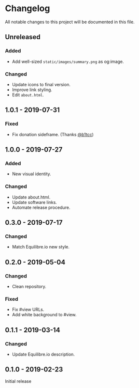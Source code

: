 # Changelog

All notable changes to this project will be documented in this file.

## Unreleased

### Added

- Add well-sized `static/images/summary.png` as og:image.

### Changed

- Update icons to final version.
- Improve link styling.
- Edit `about.html`.

## 1.0.1 - 2019-07-31

### Fixed

- Fix donation sideframe. (Thanks [@b1tcc])

## 1.0.0 - 2019-07-27

### Added

- New visual identity.

### Changed

- Update about.html.
- Update software links.
- Automate release procedure.

## 0.3.0 - 2019-07-17

### Changed

- Match Equilibre.io new style.

## 0.2.0 - 2019-05-04

### Changed

- Clean repository.

### Fixed

- Fix #view URLs.
- Add white background to #view.

## 0.1.1 - 2019-03-14

### Changed

- Update Equilibre.io description.

## 0.1.0 - 2019-02-23

Initial release

[@b1tcc]: https://keybase.io/b1tcc
